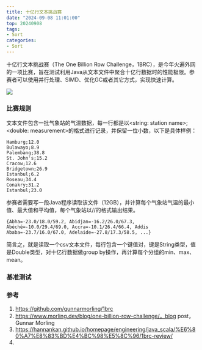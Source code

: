 ```yaml
---
title: 十亿行文本挑战赛
date: "2024-09-08 11:01:00"
top: 20240908
tags:
- Sort
categories:
- Sort
---
```


十亿行文本挑战赛（The One Billion Row Challenge，1BRC），是今年火遍外网的一项比赛，旨在测试利用Java从文本文件中聚合十亿行数据时的性能极限。参赛者可以使用并行处理、SIMD、优化GC或者其它方式，实现快速计算。

<!-- more -->

![](https://cloud.lijinning.top/api/raw/?path=/图片/图床/1brc-pub.png)

### 比赛规则

文本文件包含一批气象站的气温数据，每一行都是以<string: station name>;<double: measurement>的格式进行记录，并保留一位小数，以下是具体样例：

```
Hamburg;12.0
Bulawayo;8.9
Palembang;38.8
St. John's;15.2
Cracow;12.6
Bridgetown;26.9
Istanbul;6.2
Roseau;34.4
Conakry;31.2
Istanbul;23.0
```

参赛者需要写一段Java程序读取该文件（12GB），并计算每个气象站气温的最小值、最大值和平均值，每个气象站以<min>/<mean>/<max>的格式输出结果。

```
{Abha=-23.0/18.0/59.2, Abidjan=-16.2/26.0/67.3, Abéché=-10.0/29.4/69.0, Accra=-10.1/26.4/66.4, Addis Ababa=-23.7/16.0/67.0, Adelaide=-27.8/17.3/58.5, ...}
```

简言之，就是读取一个csv文本文件，每行包含一个键值对，键是String类型，值是Double类型，对十亿行数据做group by操作，再计算每个分组的min、max、mean。

### 基准测试





### 参考

1. https://github.com/gunnarmorling/1brc
2. https://www.morling.dev/blog/one-billion-row-challenge/，blog post，Gunnar Morling
3. https://hannankan.github.io/homepage/engineering/java_scala/%E6%80%A7%E8%83%BD%E4%BC%98%E5%8C%96/1brc-review/
4. 